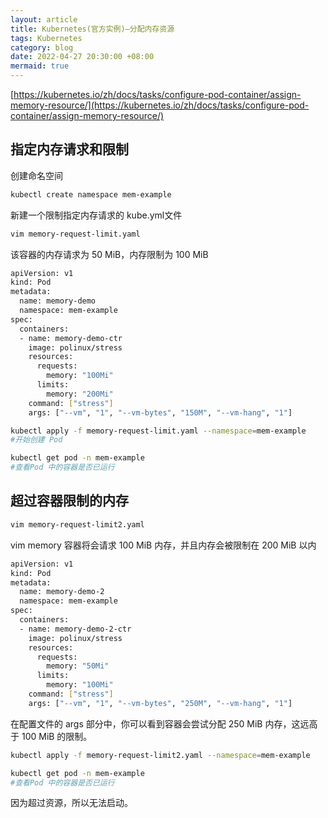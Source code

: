 ```yaml
---
layout: article
title: Kubernetes(官方实例)—分配内存资源
tags: Kubernetes
category: blog
date: 2022-04-27 20:30:00 +08:00
mermaid: true
---
```

[https://kubernetes.io/zh/docs/tasks/configure-pod-container/assign-memory-resource/](https://kubernetes.io/zh/docs/tasks/configure-pod-container/assign-memory-resource/)
## 指定内存请求和限制

创建命名空间

```bash
kubectl create namespace mem-example
```

新建一个限制指定内存请求的 kube.yml文件
```bash
vim memory-request-limit.yaml
```
该容器的内存请求为 50 MiB，内存限制为 100 MiB
```bash
apiVersion: v1
kind: Pod
metadata:
  name: memory-demo
  namespace: mem-example
spec:
  containers:
  - name: memory-demo-ctr
    image: polinux/stress
    resources:
      requests:
        memory: "100Mi"
      limits:
        memory: "200Mi"
    command: ["stress"]
    args: ["--vm", "1", "--vm-bytes", "150M", "--vm-hang", "1"]
```

```bash
kubectl apply -f memory-request-limit.yaml --namespace=mem-example
#开始创建 Pod
```

```bash
kubectl get pod -n mem-example
#查看Pod 中的容器是否已运行
```

## 超过容器限制的内存
```bash
vim memory-request-limit2.yaml
```
vim memory 容器将会请求 100 MiB 内存，并且内存会被限制在 200 MiB 以内
```bash
apiVersion: v1
kind: Pod
metadata:
  name: memory-demo-2
  namespace: mem-example
spec:
  containers:
  - name: memory-demo-2-ctr
    image: polinux/stress
    resources:
      requests:
        memory: "50Mi"
      limits:
        memory: "100Mi"
    command: ["stress"]
    args: ["--vm", "1", "--vm-bytes", "250M", "--vm-hang", "1"]
```
在配置文件的 args 部分中，你可以看到容器会尝试分配 250 MiB 内存，这远高于 100 MiB 的限制。
```bash
kubectl apply -f memory-request-limit2.yaml --namespace=mem-example
```

```bash
kubectl get pod -n mem-example
#查看Pod 中的容器是否已运行
```
因为超过资源，所以无法启动。
